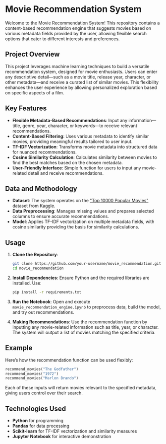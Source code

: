 # Movie Recommendation System

Welcome to the Movie Recommendation System! This repository contains a content-based recommendation engine that suggests movies based on various metadata fields provided by the user, allowing flexible search options that cater to different interests and preferences.

## Project Overview

This project leverages machine learning techniques to build a versatile recommendation system, designed for movie enthusiasts. Users can enter any descriptive detail—such as a movie title, release year, character, or other metadata—and receive a curated list of similar movies. This flexibility enhances the user experience by allowing personalized exploration based on specific aspects of a film.

## Key Features

- **Flexible Metadata-Based Recommendations**: Input any information—title, genre, year, character, or keywords—to receive relevant recommendations.
- **Content-Based Filtering**: Uses various metadata to identify similar movies, providing meaningful results tailored to user input.
- **TF-IDF Vectorization**: Transforms movie metadata into structured data for nuanced recommendations.
- **Cosine Similarity Calculation**: Calculates similarity between movies to find the best matches based on the chosen metadata.
- **User-Friendly Interface**: Simple function for users to input any movie-related detail and receive recommendations.

## Data and Methodology

- **Dataset**: The system operates on the ["Top 10000 Popular Movies"](https://www.kaggle.com/datasets/omkarborikar/top-10000-popular-movies) dataset from Kaggle.
- **Data Preprocessing**: Manages missing values and prepares selected columns to ensure accurate recommendations.
- **Model**: Applies TF-IDF vectorization on multiple metadata fields, with cosine similarity providing the basis for similarity calculations.

## Usage

1. **Clone the Repository**:
   ```bash
   git clone https://github.com/your-username/movie_recommendation.git
   cd movie_recommendation
   ```

2. **Install Dependencies**:
   Ensure Python and the required libraries are installed. Use:
   ```bash
   pip install -r requirements.txt
   ```

3. **Run the Notebook**:
   Open and execute `movie_recommendation_engine.ipynb` to preprocess data, build the model, and try out recommendations.

4. **Making Recommendations**:
   Use the recommendation function by inputting any movie-related information such as title, year, or character. The system will output a list of movies matching the specified criteria.

## Example

Here’s how the recommendation function can be used flexibly:

```python
recommend_movies("The Godfather")
recommend_movies("1972")
recommend_movies("Marlon Brando")
```

Each of these inputs will return movies relevant to the specified metadata, giving users control over their search.

## Technologies Used

- **Python** for programming
- **Pandas** for data processing
- **Scikit-learn** for TF-IDF vectorization and similarity measures
- **Jupyter Notebook** for interactive demonstration
